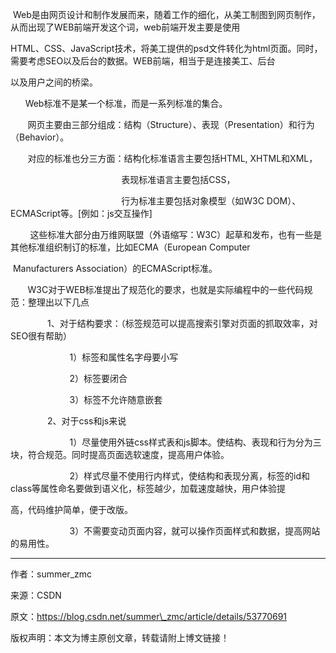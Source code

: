   Web是由网页设计和制作发展而来，随着工作的细化，从美工制图到网页制作，从而出现了WEB前端开发这个词，web前端开发主要是使用



HTML、CSS、JavaScript技术，将美工提供的psd文件转化为html页面。同时，需要考虑SEO以及后台的数据。WEB前端，相当于是连接美工、后台



以及用户之间的桥梁。





      Web标准不是某一个标准，而是一系列标准的集合。



       网页主要由三部分组成：结构（Structure）、表现（Presentation）和行为（Behavior）。



       对应的标准也分三方面：结构化标准语言主要包括HTML, XHTML和XML，



                                             表现标准语言主要包括CSS，



                                             行为标准主要包括对象模型（如W3C DOM）、ECMAScript等。\[例如：js交互操作\]



        这些标准大部分由万维网联盟（外语缩写：W3C）起草和发布，也有一些是其他标准组织制订的标准，比如ECMA（European Computer



 Manufacturers Association）的ECMAScript标准。







       W3C对于WEB标准提出了规范化的要求，也就是实际编程中的一些代码规范：整理出以下几点



               1、对于结构要求：（标签规范可以提高搜索引擎对页面的抓取效率，对SEO很有帮助）



                        1）标签和属性名字母要小写



                        2）标签要闭合              



                        3）标签不允许随意嵌套



               2、对于css和js来说



                        1）尽量使用外链css样式表和js脚本。使结构、表现和行为分为三块，符合规范。同时提高页面选软速度，提高用户体验。



                        2）样式尽量不使用行内样式，使结构和表现分离，标签的id和class等属性命名要做到语义化，标签越少，加载速度越快，用户体验提



高，代码维护简单，便于改版。



                        3）不需要变动页面内容，就可以操作页面样式和数据，提高网站的易用性。

--------------------- 

作者：summer\_zmc 

来源：CSDN 

原文：https://blog.csdn.net/summer\_zmc/article/details/53770691 

版权声明：本文为博主原创文章，转载请附上博文链接！

